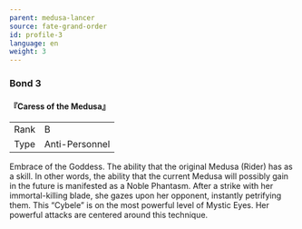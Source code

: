 ```yaml
---
parent: medusa-lancer
source: fate-grand-order
id: profile-3
language: en
weight: 3
---
```


### Bond 3

#### 『Caress of the Medusa』

<table>
  <tr><td>Rank</td><td>B</td></tr>
  <tr><td>Type</td><td>Anti-Personnel</td></tr>
</table>

Embrace of the Goddess.
The ability that the original Medusa (Rider) has as a skill. In other words, the ability that the current Medusa will possibly gain in the future is manifested as a Noble Phantasm.
After a strike with her immortal-killing blade, she gazes upon her opponent, instantly petrifying them. This “Cybele” is on the most powerful level of Mystic Eyes.
Her powerful attacks are centered around this technique.
